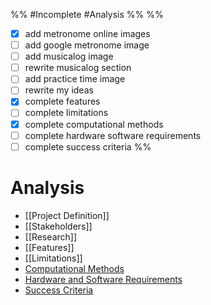 %%
#Incomplete
#Analysis
%%
%%
 - [x] add metronome online images
 - [ ] add google metronome image
 - [ ] add musicalog image
 - [ ] rewrite musicalog section
 - [ ] add practice time image
 - [ ] rewrite my ideas
 - [x] complete features
 - [ ] complete limitations
 - [x] complete computational methods
 - [ ] complete hardware software requirements
 - [ ] complete success criteria
%%

# Analysis

- [[Project Definition]]
- [[Stakeholders]]
- [[Research]]
- [[Features]]
- [[Limitations]]
- [Computational Methods](Computational%20Methods)
- [Hardware and Software Requirements](Hardware%20and%20Software%20Requirements)
- [Success Criteria](Success%20Criteria)














